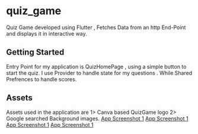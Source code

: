 # quiz_game

Quiz Game developed using Flutter , Fetches Data from an http End-Point and displays it in interactive way.

## Getting Started

Entry Point for my application is QuizHomePage , using a simple button to start the quiz.
I use Provider to handle state for my questions . While Shared Prefrences to handle scores.

## Assets
Assets used in the application are 
1> Canva based QuizGame logo 
2> Google searched Background images.
[App Screenshot 1](https://github.com/ekansh0unofficial/QuizGame-TestLine/blob/main/WhatsApp%20Image%202025-01-20%20at%2011.01.41%20PM.jpeg?raw=true)
[App Screenshot 1](https://github.com/ekansh0unofficial/QuizGame-TestLine/blob/main/WhatsApp%20Image%202025-01-20%20at%2011.01.43%20PM.jpeg?raw=true)
[App Screenshot 1](https://github.com/ekansh0unofficial/QuizGame-TestLine/blob/main/WhatsApp%20Image%202025-01-20%20at%2011.01.44%20PM.jpeg?raw=true)
[App Screenshot 1](https://github.com/ekansh0unofficial/QuizGame-TestLine/blob/main/WhatsApp%20Image%202025-01-20%20at%2011.01.42%20PM.jpeg?raw=true)

